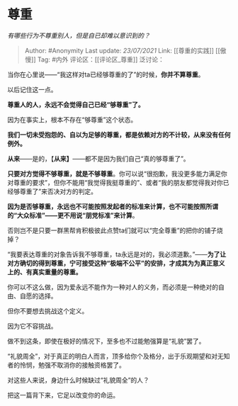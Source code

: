 # 尊重
*有哪些行为不尊重别人，但是自已却难以意识到的？*

> Author: #Anonymity
> Last update: *23/07/2021*
> Link: [[尊重的实践]] [[傲慢]]
> Tag: #内外
> 评论区：[[评论区_尊重]]
> 泛讨论：

当你在心里说——“我这样对ta已经够尊重的了”的时候，**你并不算尊重**。

以后记住这一点。

**尊重人的人，永远不会觉得自己已经“够尊重”了。**

因为在事实上，根本不存在“够尊重”这个状态。

**我们一切未受抱怨的、自以为足够的尊重，都是依赖对方的不计较，从来没有任何例外。**

**从来**——是的，【**从来】**——都不是因为我们自己“真的够尊重了”。

**只要对方觉得不够尊重，就是不够尊重**。你可以说“很抱歉，我没更多能力满足你对尊重的要求”，但你不能用“我觉得我挺尊重的”、或者“我的朋友都觉得我对你已经够尊重了”来否决对方的判定。

**因为是否够尊重，永远也不可能按照发起者的标准来计算，也不可能按照所谓的“大众标准”——更不用说“朋党标准”来计算**。

否则岂不是只要一群黑帮肯积极彼此点赞ta们就可以“完全尊重”的把你的铺子烧掉？

“我要表达尊重的对象告诉我不够尊重，ta永远是对的，我必须道歉。”——**为了让对方确切的得到尊重，宁可接受这种“极端不公平”的安排，才成其为为真正意义上的、有真实重量的尊重。**

你可以不这么做，因为爱永远不能作为一种对人的义务，而必须是一种绝对的自由、自愿的选择。

但你不要想去挑战这个定义。

因为它不容挑战。

做不到这条，即使在极好的情况下，至多也不过能勉强算是“礼貌”罢了。

“礼貌周全”，对于真正的明白人而言，顶多给你个及格分，出于乐观期望和对无知者的怜悯，勉强不取消你的接触资格罢了。

对这些人来说，身边什么时候缺过“礼貌周全”的人？

把这一篇背下来，它足以改变你的命运。
